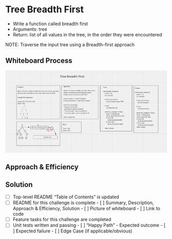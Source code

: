 # Tree Breadth First

- Write a function called breadth first
- Arguments: tree
- Return: list of all values in the tree, in the order they were encountered

NOTE: Traverse the input tree using a Breadth-first approach

## Whiteboard Process

![whiteboard](tree_breadth_first.png)

## Approach & Efficiency
<!-- What approach did you take? Why? What is the Big O space/time for this approach? -->

## Solution
<!-- Show how to run your code, and examples of it in action -->





















 - [ ] Top-level README “Table of Contents” is updated
 - [ ] README for this challenge is complete
       - [ ] Summary, Description, Approach & Efficiency, Solution
       - [ ] Picture of whiteboard
       - [ ] Link to code
 - [ ] Feature tasks for this challenge are completed
 - [ ] Unit tests written and passing
       - [ ] “Happy Path” - Expected outcome
       - [ ] Expected failure
       - [ ] Edge Case (if applicable/obvious)